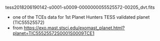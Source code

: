 tess2018206190142-s0001-s0009-0000000055525572-00205_dvt.fits
- one of the TCEs data for 1st Planet Hunters TESS validated planet (TIC55525572)
- from https://exo.mast.stsci.edu/exomast_planet.html?planet=TIC55525572S0001S0009TCE1
